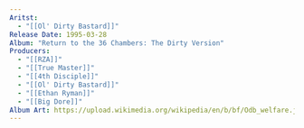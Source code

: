 ```yaml
---
Aritst:
  - "[[Ol' Dirty Bastard]]"
Release Date: 1995-03-28
Album: "Return to the 36 Chambers: The Dirty Version"
Producers:
  - "[[RZA]]"
  - "[[True Master]]"
  - "[[4th Disciple]]"
  - "[[Ol' Dirty Bastard]]"
  - "[[Ethan Ryman]]"
  - "[[Big Dore]]"
Album Art: https://upload.wikimedia.org/wikipedia/en/b/bf/Odb_welfare.jpg
---
```

